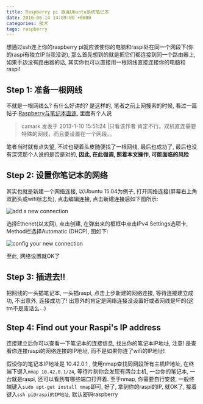 ```yaml
---
title: Raspberry pi 直连Ubuntu系统笔记本
date: 2016-06-14 14:09:00 +0800
categories: 技术
tags: raspberry 
---
```


想通过ssh连上你的raspberry pi就应该使你的电脑和raspi处在同一个网段下(你的raspi有独立IP当我没说), 那么首先想到的就是把它们都连接到同一个路由器上, 如果手边没有路由器的话, 其实你也可以直接用一根网线直接连接你的电脑和raspi!

## Step 1: 准备一根网线

不就是一根网线么? 有什么好讲的? 是这样的, 笔者之前上网搜索的时候, 看过一篇帖子:[Raspberry与笔记本直连](http://www.eeboard.com/bbs/thread-6476-1-1.html), 里面有个人说

> camark
> 发表于 2013-1-10 15:51:24 |只看该作者
> 肯定不行。双机直连需要特殊的网线，而且要设置在一个网段。。

笔者当时就有点失望, 不过也硬着头皮随便找了一根网线, 最后也成功了, 最后也没有深究那个人说的是否是对的, **因此, 在此强调, 照着本文操作, 可能面临的风险**

## Step 2: 设置你笔记本的网络

其实也就是新建一个网络连接, 以Ubuntu 15.04为例子, 打开网络连接(屏幕右上角双箭头或wifi标志处), 点击编辑连接, 点击新建连接后如下图所示:

![add a new connection](http://ww2.sinaimg.cn/mw690/8932190cgw1f4up1i8h91j20f60ckt9z.jpg)

选择Ethenet(以太网), 点击创建, 在弹出来的框框中点击IPv4 Settings选项卡, Method栏选择Automatic (DHCP), 图如下:

![config your new connection](http://ww4.sinaimg.cn/mw690/8932190cgw1f4up1i8etmj20fu0dc0u4.jpg)

至此, 网络设置就OK了

## Step 3: 插进去!!

把网线的一头插笔记本, 一头插raspi, 点击上步新建的网络连接, 等待连接建立成功, 不出意外, 连接成功了! 出意外的肯定是网络连接没设置好或者网线是坏的(这tm不是废话么...)

## Step 4: Find out your Raspi's IP address

连接建立后你可以查看一下笔记本的连接信息, 找出你的笔记本IP地址, 注意! 是查看你连接raspi的网络连接的IP地址, 而不是如果你连了wifi的IP地址!

假设你的笔记本IP地址是 10.42.0.1 , 使用nmap查找同网段所有主机IP地址, 在终端下键入`nmap 10.42.0.1/24`, 等待片刻你会发现有两台主机, 一台你的笔记本, 一台就是raspi, 还可以看到有哪些端口打开着. 至于nmap, 你需要自行安装, 一般终端键入`sudo apt-get install nmap`即可, 好了, 拿到你的raspi的IP, 就OK了, 接着键入`ssh pi@raspi的IP地址`, 默认密码raspberry




